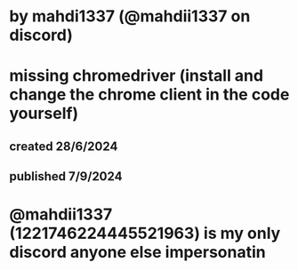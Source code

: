 # by mahdi1337 (@mahdii1337 on discord)  
# missing chromedriver (install and change the chrome client in the code yourself)

## created 28/6/2024
## published 7/9/2024

# @mahdii1337 (1221746224445521963) is my only discord anyone else impersonatin 
